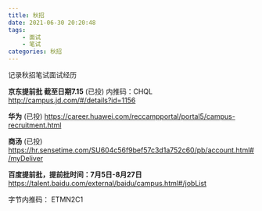 ```yaml
---
title: 秋招
date: 2021-06-30 20:20:48
tags: 
    - 面试
    - 笔试
categories: 秋招
---
```


记录秋招笔试面试经历
<!-- more -->

**京东提前批 截至日期7.15**  (已投)
内推码：CHQL
http://campus.jd.com/#/details?id=1156

**华为** (已投)
https://career.huawei.com/reccampportal/portal5/campus-recruitment.html

**商汤** (已投)
https://hr.sensetime.com/SU604c56f9bef57c3d1a752c60/pb/account.html#/myDeliver

**百度提前批，提前批时间：7月5日-8月27日**
https://talent.baidu.com/external/baidu/campus.html#/jobList




字节内推码： ETMN2C1